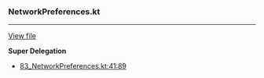### NetworkPreferences.kt
---
[View file](../../precision_analyzed/83_NetworkPreferences.kt)

**Super Delegation**

 - [83_NetworkPreferences.kt:41:89](../../precision_analyzed/83_NetworkPreferences.kt#L41)
